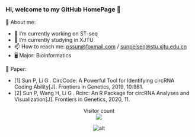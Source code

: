 ### Hi, welcome to my GitHub HomePage 🍉

👤 About me:
- 🔭 I’m currently working on ST-seq
- 🌱 I’m currently studying in XJTU
- 📫 How to reach me: pssun@foxmail.com / sunpeisen@stu.xjtu.edu.cn
- 🖥 Major: Bioinformatics

📑 Paper: 
 - [1] Sun P, Li G . CircCode: A Powerful Tool for Identifying circRNA Coding Ability[J]. Frontiers in Genetics, 2019, 10:981.
 - [2] Sun P, Wang H, Li G . Rcirc: An R Package for circRNA Analyses and Visualization[J]. Frontiers in Genetics, 2020, 11.

<p align="center"> 
  Visitor count<br>
  <img src="https://profile-counter.glitch.me/PSSUN/count.svg" />
</p>
<p align="center"> 
<img src="https://ip.ntrqq.net/images/sakamoto.png?wd=SXMlMjB0aGlzJTIweW91ciUyMElQJTNGJTIwJTBBSSUyMGtub3clMjBpdCUyMCUzQSUyMCk=&r=erf8nadp1u" alt="alt" title="PIC">
</p>


